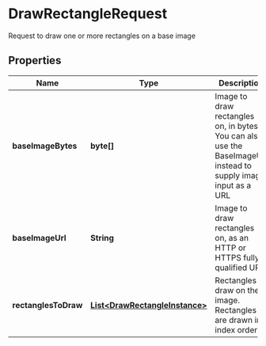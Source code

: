 

# DrawRectangleRequest

Request to draw one or more rectangles on a base image

## Properties

| Name | Type | Description | Notes |
|------------ | ------------- | ------------- | -------------|
|**baseImageBytes** | **byte[]** | Image to draw rectangles on, in bytes.  You can also use the BaseImageUrl instead to supply image input as a URL |  [optional] |
|**baseImageUrl** | **String** | Image to draw rectangles on, as an HTTP or HTTPS fully-qualified URL |  [optional] |
|**rectanglesToDraw** | [**List&lt;DrawRectangleInstance&gt;**](DrawRectangleInstance.md) | Rectangles to draw on the image.  Rectangles are drawn in index order. |  [optional] |



